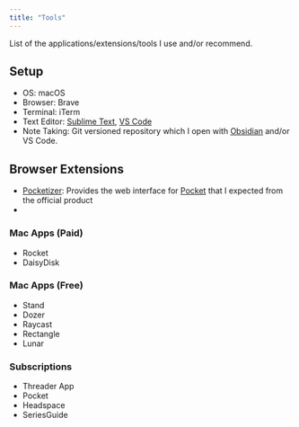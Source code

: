 ```yaml
---
title: "Tools"
---
```


List of the applications/extensions/tools I use and/or recommend.

## Setup

- OS: macOS
- Browser: Brave
- Terminal: iTerm
- Text Editor: [Sublime Text](https://www.sublimetext.com/), [VS Code](https://code.visualstudio.com/)
- Note Taking: Git versioned repository which I open with [Obsidian](https://obsidian.md/) and/or VS Code.


## Browser Extensions

- [Pocketizer](https://gglukmann.github.io/pocketizer/): Provides the web interface for [Pocket](https://getpocket.com/) that I expected from the official product
-

### Mac Apps (Paid)

- Rocket
- DaisyDisk

### Mac Apps (Free)

- Stand
- Dozer
- Raycast
- Rectangle
- Lunar

### Subscriptions

- Threader App
- Pocket
- Headspace
- SeriesGuide

